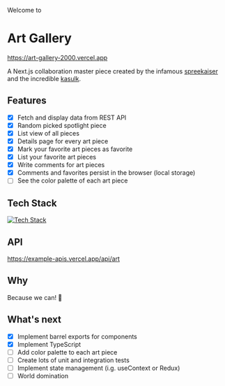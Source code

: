 Welcome to

# Art Gallery

https://art-gallery-2000.vercel.app

A Next.js collaboration master piece created by the infamous [spreekaiser](https://github.com/spreekaiser) and the incredible [kasulk](https://github.com/kasulk).

## Features

- [x] Fetch and display data from REST API
- [x] Random picked spotlight piece
- [x] List view of all pieces
- [x] Details page for every art piece
- [x] Mark your favorite art pieces as favorite
- [x] List your favorite art pieces
- [x] Write comments for art pieces
- [x] Comments and favorites persist in the browser (local storage)
- [ ] See the color palette of each art piece

## Tech Stack

[![Tech Stack](https://skillicons.dev/icons?i=js,ts,react,nextjs,jest,html,css)](https://skillicons.dev)

## API

https://example-apis.vercel.app/api/art

## Why

Because we can! 💅

## What's next

- [x] Implement barrel exports for components
- [x] Implement TypeScript
- [ ] Add color palette to each art piece
- [ ] Create lots of unit and integration tests
- [ ] Implement state management (i.g. useContext or Redux)
- [ ] World domination
